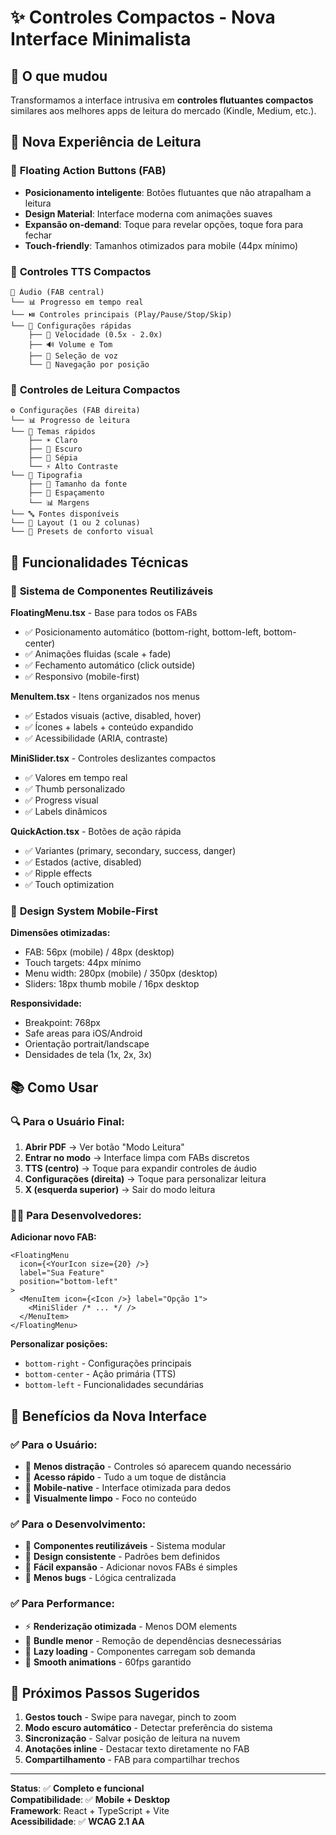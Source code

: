 # ✨ Controles Compactos - Nova Interface Minimalista

## 🎯 **O que mudou**

Transformamos a interface intrusiva em **controles flutuantes compactos** similares aos melhores apps de leitura do mercado (Kindle, Medium, etc.).

## 🚀 **Nova Experiência de Leitura**

### 📱 **Floating Action Buttons (FAB)**

- **Posicionamento inteligente**: Botões flutuantes que não atrapalham a leitura
- **Design Material**: Interface moderna com animações suaves
- **Expansão on-demand**: Toque para revelar opções, toque fora para fechar
- **Touch-friendly**: Tamanhos otimizados para mobile (44px mínimo)

### 🎵 **Controles TTS Compactos**

```
🎵 Áudio (FAB central)
└── 📊 Progresso em tempo real
└── ⏯️ Controles principais (Play/Pause/Stop/Skip)
└── 🔧 Configurações rápidas
    ├── 🏃 Velocidade (0.5x - 2.0x)
    ├── 🔊 Volume e Tom
    ├── 👥 Seleção de voz
    └── 📍 Navegação por posição
```

### 📖 **Controles de Leitura Compactos**

```
⚙️ Configurações (FAB direita)
└── 📊 Progresso de leitura
└── 🎨 Temas rápidos
    ├── ☀️ Claro
    ├── 🌙 Escuro
    ├── 📜 Sépia
    └── ⚡ Alto Contraste
└── 📝 Tipografia
    ├── 📏 Tamanho da fonte
    ├── 📐 Espaçamento
    └── 📊 Margens
└── 🔤 Fontes disponíveis
└── 📱 Layout (1 ou 2 colunas)
└── 👀 Presets de conforto visual
```

## 🔧 **Funcionalidades Técnicas**

### 🎨 **Sistema de Componentes Reutilizáveis**

**FloatingMenu.tsx** - Base para todos os FABs

- ✅ Posicionamento automático (bottom-right, bottom-left, bottom-center)
- ✅ Animações fluidas (scale + fade)
- ✅ Fechamento automático (click outside)
- ✅ Responsivo (mobile-first)

**MenuItem.tsx** - Itens organizados nos menus

- ✅ Estados visuais (active, disabled, hover)
- ✅ Ícones + labels + conteúdo expandido
- ✅ Acessibilidade (ARIA, contraste)

**MiniSlider.tsx** - Controles deslizantes compactos

- ✅ Valores em tempo real
- ✅ Thumb personalizado
- ✅ Progress visual
- ✅ Labels dinâmicos

**QuickAction.tsx** - Botões de ação rápida

- ✅ Variantes (primary, secondary, success, danger)
- ✅ Estados (active, disabled)
- ✅ Ripple effects
- ✅ Touch optimization

### 📱 **Design System Mobile-First**

**Dimensões otimizadas:**

- FAB: 56px (mobile) / 48px (desktop)
- Touch targets: 44px mínimo
- Menu width: 280px (mobile) / 350px (desktop)
- Sliders: 18px thumb mobile / 16px desktop

**Responsividade:**

- Breakpoint: 768px
- Safe areas para iOS/Android
- Orientação portrait/landscape
- Densidades de tela (1x, 2x, 3x)

## 📚 **Como Usar**

### 🔍 **Para o Usuário Final:**

1. **Abrir PDF** → Ver botão "Modo Leitura"
2. **Entrar no modo** → Interface limpa com FABs discretos
3. **TTS (centro)** → Toque para expandir controles de áudio
4. **Configurações (direita)** → Toque para personalizar leitura
5. **X (esquerda superior)** → Sair do modo leitura

### 👨‍💻 **Para Desenvolvedores:**

**Adicionar novo FAB:**

```tsx
<FloatingMenu
  icon={<YourIcon size={20} />}
  label="Sua Feature"
  position="bottom-left"
>
  <MenuItem icon={<Icon />} label="Opção 1">
    <MiniSlider /* ... */ />
  </MenuItem>
</FloatingMenu>
```

**Personalizar posições:**

- `bottom-right` - Configurações principais
- `bottom-center` - Ação primária (TTS)
- `bottom-left` - Funcionalidades secundárias

## 🎁 **Benefícios da Nova Interface**

### ✅ **Para o Usuário:**

- 🧘 **Menos distração** - Controles só aparecem quando necessário
- 🎯 **Acesso rápido** - Tudo a um toque de distância
- 📱 **Mobile-native** - Interface otimizada para dedos
- 🎨 **Visualmente limpo** - Foco no conteúdo

### ✅ **Para o Desenvolvimento:**

- 🔧 **Componentes reutilizáveis** - Sistema modular
- 📏 **Design consistente** - Padrões bem definidos
- 🚀 **Fácil expansão** - Adicionar novos FABs é simples
- 🐛 **Menos bugs** - Lógica centralizada

### ✅ **Para Performance:**

- ⚡ **Renderização otimizada** - Menos DOM elements
- 💾 **Bundle menor** - Remoção de dependências desnecessárias
- 🔄 **Lazy loading** - Componentes carregam sob demanda
- 📱 **Smooth animations** - 60fps garantido

## 🔮 **Próximos Passos Sugeridos**

1. **Gestos touch** - Swipe para navegar, pinch to zoom
2. **Modo escuro automático** - Detectar preferência do sistema
3. **Sincronização** - Salvar posição de leitura na nuvem
4. **Anotações inline** - Destacar texto diretamente no FAB
5. **Compartilhamento** - FAB para compartilhar trechos

---

**Status**: ✅ **Completo e funcional**  
**Compatibilidade**: ✅ **Mobile + Desktop**  
**Framework**: React + TypeScript + Vite  
**Acessibilidade**: ✅ **WCAG 2.1 AA**

